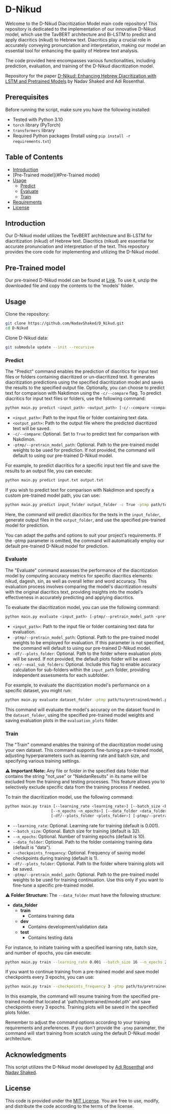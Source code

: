 # D-Nikud

Welcome to the D-Nikud Diacritization Model main code repository! This repository is dedicated to the implementation of our innovative D-Nikud model, which use the TavBERT architecture and Bi-LSTM to predict and apply diacritics (nikud) to Hebrew text. Diacritics play a crucial role in accurately conveying pronunciation and interpretation, making our model an essential tool for enhancing the quality of Hebrew text analysis.

The code provided here encompasses various functionalities, including prediction, evaluation, and training of the D-Nikud diacritization model. 

Repository for the paper [D-Nikud: Enhancing Hebrew Diacritization with LSTM and
Pretrained Models](https://drive.google.com/drive/folders/1osK503txvsEWlZASBViSqOiNJMzAlD0F) by Nadav Shaked and Adi Rosenthal.

## Prerequisites

Before running the script, make sure you have the following installed:

- Tested with Python 3.10
- `torch` library (PyTorch)
- `transformers` library
- Required Python packages (Install using `pip install -r requirements.txt`)

## Table of Contents
- [Introduction](#introduction)
- [Pre-Trained model](#Pre-Trained model)
- [Usage](#usage)
  - [Predict](#predict)
  - [Evaluate](#evaluate)
  - [Train](#train)
- [Requirements](#requirements)
- [License](#license)

## Introduction

Our D-Nikud model utilizes the TevBERT architecture and Bi-LSTM for diacritization (nikud) of Hebrew text. Diacritics (nikud) are essential for accurate pronunciation and interpretation of the text. This repository provides the core code for implementing and utilizing the D-Nikud model.

## Pre-Trained model

Our pre-trained D-Nikud model can be found at [Link](https://drive.google.com/drive/folders/1osK503txvsEWlZASBViSqOiNJMzAlD0F). To use it, unzip the downloaded file and copy the contents to the 'models' folder.

## Usage

Clone the repository:

   ```bash
   git clone https://github.com/NadavShaked/D_Nikud.git
   cd D-Nikud
   ```
Clone D-Nikud data:
   ```bash
   git submodule update --init --recursive
   ```


### Predict

The "Predict" command enables the prediction of diacritics for input text files or folders containing diacritized or un-diacritized text. It generates diacritization predictions using the specified diacritization model and saves the results to the specified output file. Optionally, you can choose to predict text for comparison with Nakdimon using the `-c/--compare` flag.
To predict diacritics for input text files or folders, use the following command:

```bash
python main.py predict <input_path> <output_path> [-c/--compare <compare_nakdimon>] [-ptmp/--pretrain_model_path <pretrain_model_path>]
```

- `<input_path>`: Path to the input file or folder containing text data.
- `<output_path>`: Path to the output file where the predicted diacritized text will be saved.
- `-c/--compare`: Optional. Set to `True` to predict text for comparison with Nakdimon.
- `-ptmp/--pretrain_model_path`: Optional. Path to the pre-trained model weights to be used for prediction. If not provided, the command will default to using our pre-trained D-Nikud model.

For example, to predict diacritics for a specific input text file and save the results to an output file, you can execute:

```bash
python main.py predict input.txt output.txt
```

If you wish to predict text for comparison with Nakdimon and specify a custom pre-trained model path, you can use:

```bash
python main.py predict input_folder output_folder -c True -ptmp path/to/pretrained/model.pth
```

Here, the command will predict diacritics for the texts in the `input_folder`, generate output files in the `output_folder`, and use the specified pre-trained model for prediction.

You can adapt the paths and options to suit your project's requirements. If the -ptmp parameter is omitted, the command will automatically employ our default pre-trained D-Nikud model for prediction.

### Evaluate

The "Evaluate" command assesses the performance of the diacritization model by computing accuracy metrics for specific diacritics elements: nikud, dagesh, sin, as well as overall letter and word accuracy. This evaluation process involves comparing the model's diacritization results with the original diacritics text, providing insights into the model's effectiveness in accurately predicting and applying diacritics.

To evaluate the diacritization model, you can use the following command:

```bash
python main.py evaluate <input_path> [-ptmp/--pretrain_model_path <pretrain_model_path>] [-df/--plots_folder <plots_folder>] [-es/--eval_sub_folders]
```

- `<input_path>`: Path to the input file or folder containing text data for evaluation.
- `-ptmp/--pretrain_model_path`: Optional. Path to the pre-trained model weights to be employed for evaluation. If this parameter is not specified, the command will default to using our pre-trained D-Nikud model.
- `-df/--plots_folder`: Optional. Path to the folder where evaluation plots will be saved. If not provided, the default plots folder will be used.
- `-es/--eval_sub_folders`: Optional. Include this flag to enable accuracy calculation for sub-folders within the `input_path` folder, providing independent assessments for each subfolder.

For example, to evaluate the diacritization model's performance on a specific dataset, you might run:

```bash
python main.py evaluate dataset_folder -ptmp path/to/pretrained/model.pth -df evaluation_plots
```

This command will evaluate the model's accuracy on the dataset found in the `dataset_folder`, using the specified pre-trained model weights and saving evaluation plots in the `evaluation_plots` folder.

### Train

The "Train" command enables the training of the diacritization model using your own dataset. This command supports fine-tuning a pre-trained model, adjusting hyperparameters such as learning rate and batch size, and specifying various training settings.

⚠️ **Important Note:** Any file or folder in the specified data folder that contains the string "not_use" or "NakdanResults" in its name will be excluded from the training and testing processes. This feature allows you to selectively exclude specific data from the training process if needed.

To train the diacritization model, use the following command:

```bash
python main.py train [--learning_rate <learning_rate>] [--batch_size <batch_size>]
                    [--n_epochs <n_epochs>] [--data_folder <data_folder>] [--checkpoints_frequency <checkpoints_frequency>]
                    [-df/--plots_folder <plots_folder>] [-ptmp/--pretrain_model_path <pretrain_model_path>]
```

- `--learning_rate`: Optional. Learning rate for training (default is 0.001).
- `--batch_size`: Optional. Batch size for training (default is 32).
- `--n_epochs`: Optional. Number of training epochs (default is 10).
- `--data_folder`: Optional. Path to the folder containing training data (default is "data").
- `--checkpoints_frequency`: Optional. Frequency of saving model checkpoints during training (default is 1).
- `-df/--plots_folder`: Optional. Path to the folder where training plots will be saved.
- `-ptmp/--pretrain_model_path`: Optional. Path to the pre-trained model weights to be used for training continuation. Use this only if you want to fine-tune a specific pre-trained model.

⚠️ **Folder Structure:** The `--data_folder` must have the following structure:
- **data_folder**
  - **train**
    - Contains training data
  - **dev**
    - Contains development/validation data
  - **test**
    - Contains testing data

For instance, to initiate training with a specified learning rate, batch size, and number of epochs, you can execute:

```bash
python main.py train --learning_rate 0.001 --batch_size 16 --n_epochs 20
```

If you want to continue training from a pre-trained model and save model checkpoints every 3 epochs, you can use:

```bash
python main.py train --checkpoints_frequency 3 -ptmp path/to/pretrained/model.pth
```

In this example, the command will resume training from the specified pre-trained model that located at 'path/to/pretrained/model.pth' and save checkpoints every 3 epochs. Training plots will be saved in the specified plots folder.

Remember to adjust the command options according to your training requirements and preferences. If you don't provide the `-ptmp` parameter, the command will start training from scratch using the default D-Nikud model architecture.

## Acknowledgments

This script utilizes the D-Nikud model developed by [Adi Rosenthal](https://github.com/Adirosenthal540) and [Nadav Shaked](https://github.com/NadavShaked).

## License

This code is provided under the [MIT License](https://www.mit.edu/~amini/LICENSE.md). You are free to use, modify, and distribute the code according to the terms of the license.
